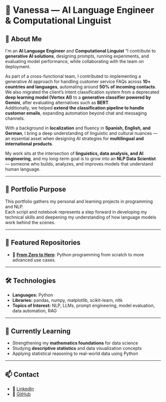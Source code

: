 # 🧠 Vanessa — AI Language Engineer & Computational Linguist

## 🤗 About Me
I'm an **AI Language Engineer** and **Computational Linguist** “I contribute to **generative AI solutions**, designing prompts, running experiments, and evaluating model performance, while collaborating with the team on deployment.

As part of a cross-functional team, I contributed to implementing a generative AI approach for handling customer service FAQs across **10+ countries and languages**, automating around **50% of incoming contacts**.  
We also migrated the client’s intent classification system from a deprecated **deep learning model (Vertex AI)** to a **generative classifier powered by Gemini**, after evaluating alternatives such as **BERT**.  
Additionally, we helped **extend the classification pipeline to handle customer emails**, expanding automation beyond chat and messaging channels.  

With a background in **localization** and fluency in **Spanish, English, and German**, I bring a deep understanding of linguistic and cultural nuances — an essential asset when designing AI strategies for **multilingual and international products**.  

My work sits at the intersection of **linguistics, data analysis, and AI engineering**, and my long-term goal is to grow into an **NLP Data Scientist** — someone who builds, analyzes, and improves models that understand human language.

---

## 🚀 Portfolio Purpose
This portfolio gathers my personal and learning projects in programming and NLP.  
Each script and notebook represents a step forward in developing my technical skills and deepening my understanding of how language models work behind the scenes.

---

## 📂 Featured Repositories
- 🧹 [**From Zero to Hero**](https://github.com/vrecio-svg/from_zero_to_hero): Python programming from scratch to more advanced use cases.  

---

## 🛠️ Technologies
- **Languages:** Python  
- **Libraries:** pandas, numpy, matplotlib, scikit-learn, nltk  
- **Topics of Interest:** NLP, LLMs, prompt engineering, model evaluation, data automation, RAG  

---

## 🌱 Currently Learning
- Strengthening my **mathematics foundations** for data science
- Studying **descriptive statistics** and data visualization concepts
- Applying statistical reasoning to real-world data using Python

---

## 📫 Contact
- 💼 [LinkedIn](https://www.linkedin.com/in/vrecionlplinguist/)  
- 🐙 [GitHub](https://github.com/vrecio-svg)
